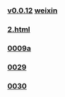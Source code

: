 ### [v0.0.12](https://github.com/littleflute/BeautifulLover/edit/master/README.md) [weixin](https://littleflute.github.io/weixin) 
### [2.html](file:///C:/Users/wangyi7/gh/J2EE/Spring/script/2.html)
### [0009a](0009a)
### [0029](0029)
### [0030](0030)
